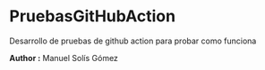 # PruebasGitHubAction
Desarrollo de pruebas de github action para probar como funciona

**Author :** Manuel Solís Gómez 